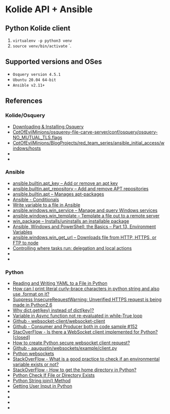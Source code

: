 # Kolide API + Ansible

## Python Kolide client
1. `virtualenv -p python3 venv`
1. `source venv/bin/activate`
`. 

## Supported versions and OSes
* `Osquery version 4.5.1`
* `Ubuntu 20.04 64-bit`
* `Ansible v2.11+`


## References

### Kolide/Osquery
* [Downloading & Installing Osquery](https://osquery.io/downloads/official/4.5.1)
* [CptOfEvilMinions/osquerey-file-carve-server/conf/osquery/osquery-NO_MUTUAL_TLS.flags](https://github.com/CptOfEvilMinions/osquerey-file-carve-server/blob/master/conf/osquery/osquery-NO_MUTUAL_TLS.flags)
* [CptOfEvilMinions/BlogProjects/red_team_series/ansible_initial_access/windows/hosts](https://github.com/CptOfEvilMinions/BlogProjects/blob/master/red_team_series/ansible_initial_access/windows/hosts)
* []()
* []()

### Ansible
* [ansible.builtin.apt_key – Add or remove an apt key](https://docs.ansible.com/ansible/latest/collections/ansible/builtin/apt_key_module.html)
* [ansible.builtin.apt_repository – Add and remove APT repositories](https://docs.ansible.com/ansible/latest/collections/ansible/builtin/apt_repository_module.html)
* [ansible.builtin.apt – Manages apt-packages](https://docs.ansible.com/ansible/latest/collections/ansible/builtin/apt_module.html)
* [Ansible - Conditionals](https://docs.ansible.com/ansible/2.3/playbooks_conditionals.html#id5)
* [Write variable to a file in Ansible](https://stackoverflow.com/questions/26638180/write-variable-to-a-file-in-ansible)
* [ansible.windows.win_service – Manage and query Windows services](https://docs.ansible.com/ansible/latest/collections/ansible/windows/win_service_module.html)
* [ansible.windows.win_template – Template a file out to a remote server](https://docs.ansible.com/ansible/latest/collections/ansible/windows/win_template_module.html)
* [win_package – Installs/uninstalls an installable package](https://docs.ansible.com/ansible/2.8/modules/win_package_module.html)
* [Ansible, Windows and PowerShell: the Basics – Part 13, Environment Variables](https://www.jonathanmedd.net/2020/01/ansible-windows-and-powershell-the-basics-part-13-environment-variables.html)
* [ansible.windows.win_get_url – Downloads file from HTTP, HTTPS, or FTP to node](https://docs.ansible.com/ansible/latest/collections/ansible/windows/win_get_url_module.html)
* [Controlling where tasks run: delegation and local actions](https://docs.ansible.com/ansible/latest/user_guide/playbooks_delegation.html)
* []()
* []()

### Python
* [Reading and Writing YAML to a File in Python](https://stackabuse.com/reading-and-writing-yaml-to-a-file-in-python/)
* [How can I print literal curly-brace characters in python string and also use .format on it?](https://stackoverflow.com/questions/5466451/how-can-i-print-literal-curly-brace-characters-in-python-string-and-also-use-fo)
* [Suppress InsecureRequestWarning: Unverified HTTPS request is being made in Python2.6](https://stackoverflow.com/questions/27981545/suppress-insecurerequestwarning-unverified-https-request-is-being-made-in-pytho)
* [Why dict.get(key) instead of dict[key]?](https://stackoverflow.com/questions/11041405/why-dict-getkey-instead-of-dictkey)
* [Variable in Async function not re-evaluated in while-True loop](https://stackoverflow.com/questions/50746986/variable-in-async-function-not-re-evaluated-in-while-true-loop)
* [Github - websocket-client/websocket-client](https://github.com/websocket-client/websocket-client)
* [Github - Consumer and Producer both in code sample #152](https://github.com/aaugustin/websockets/issues/152)
* [StacOverFlow - Is there a WebSocket client implemented for Python? [closed]](https://stackoverflow.com/questions/3142705/is-there-a-websocket-client-implemented-for-python)
* [How to create Python secure websocket client request?](https://stackoverflow.com/questions/46852066/how-to-create-python-secure-websocket-client-request/46906266)
* [Github - aaugustin/websockets/example/client.py ](https://github.com/aaugustin/websockets/blob/master/example/client.py)
* [Python websockets](https://websockets.readthedocs.io/en/stable/)
* [StackOverFlow - What is a good practice to check if an environmental variable exists or not?](https://stackoverflow.com/questions/40697845/what-is-a-good-practice-to-check-if-an-environmental-variable-exists-or-not/40698307)
* [StackOverFlow - How to get the home directory in Python?](https://stackoverflow.com/questions/4028904/how-to-get-the-home-directory-in-python)
* [Python Check If File or Directory Exists](https://www.guru99.com/python-check-if-file-exists.html)
* [Python String join() Method](https://www.w3schools.com/python/ref_string_join.asp)
* [Getting User Input in Python](https://stackabuse.com/getting-user-input-in-python/)
* []()
* []()
* []()
* []()

